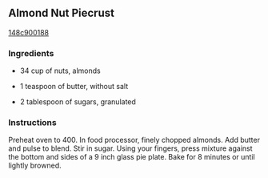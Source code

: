 ## Almond Nut Piecrust

[148c900188](http://www.food.com/recipe/almond-nut-piecrust-492192)

### Ingredients

 - 34 cup of nuts, almonds

 - 1 teaspoon of butter, without salt

 - 2 tablespoon of sugars, granulated

### Instructions

Preheat oven to 400. In food processor, finely chopped almonds. Add butter and pulse to blend. Stir in sugar. Using your fingers, press mixture against the bottom and sides of a 9 inch glass pie plate. Bake for 8 minutes or until lightly browned.